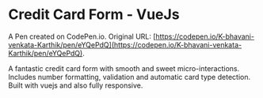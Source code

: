 # Credit Card Form - VueJs

A Pen created on CodePen.io. Original URL: [https://codepen.io/K-bhavani-venkata-Karthik/pen/eYQePdQ](https://codepen.io/K-bhavani-venkata-Karthik/pen/eYQePdQ).

A fantastic credit card form with smooth and sweet micro-interactions. Includes number formatting, validation and automatic card type detection. Built with vuejs and also fully responsive.
